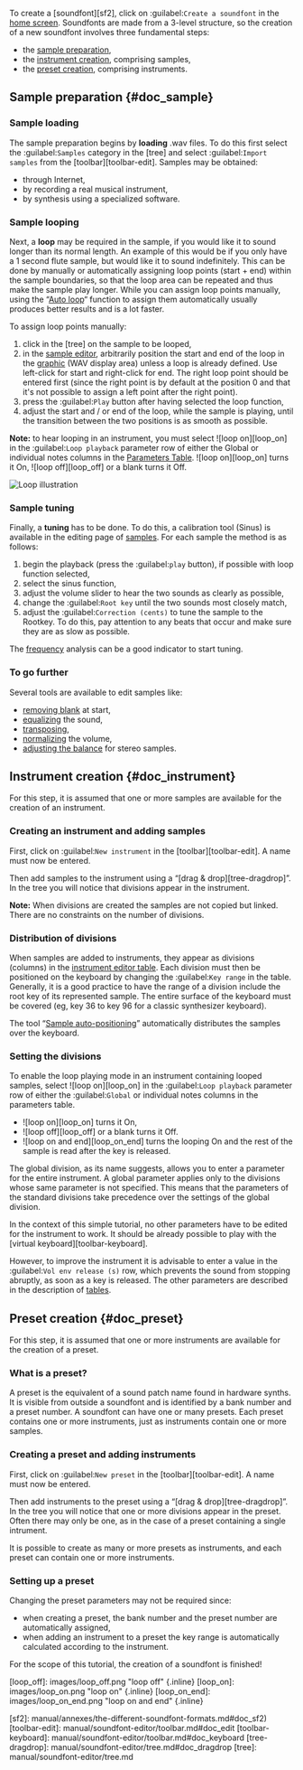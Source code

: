 To create a [soundfont][sf2], click on :guilabel:`Create a soundfont` in the [home screen][home-left].
Soundfonts are made from a 3-level structure, so the creation of a new soundfont involves three fundamental steps:

* the [sample preparation](#doc_sample),
* the [instrument creation](#doc_instrument), comprising samples,
* the [preset creation](#doc_preset), comprising instruments.


## Sample preparation {#doc_sample}


### Sample loading


The sample preparation begins by **loading** .wav files.
To do this first select the :guilabel:`Samples` category in the [tree] and select :guilabel:`Import samples` from the [toolbar][toolbar-edit].
Samples may be obtained:

* through Internet,
* by recording a real musical instrument,
* by synthesis using a specialized software.


### Sample looping


Next, a **loop** may be required in the sample, if you would like it to sound longer than its normal length.
An example of this would be if you only have a 1 second flute sample, but would like it to sound indefinitely.
This can be done by manually or automatically assigning loop points (start + end) within the sample boundaries, so that the loop area can be repeated and thus make the sample play longer.
While you can assign loop points manually, using the “[Auto loop][s-tool-autoloop]“ function to assign them automatically usually produces better results and is a lot faster.

To assign loop points manually:

1. click in the [tree] on the sample to be looped,
2. in the [sample editor][s-editor], arbitrarily position the start and end of the loop in the [graphic][s-editor-graph] (WAV display area) unless a loop is already defined.
  Use left-click for start and right-click for end.
  The right loop point should be entered first (since the right point is by default at the position 0 and that it's not possible to assign a left point after the right point).
3. press the :guilabel:`Play` button after having selected the loop function,
4. adjust the start and / or end of the loop, while the sample is playing, until the transition between the two positions is as smooth as possible.

<!-- note begin -->
**Note:** to hear looping in an instrument, you must select ![loop on][loop_on] in the :guilabel:`Loop playback` parameter row of either the Global or individual notes columns in the [Parameters Table][i-editor-table]. ![loop on][loop_on] turns it On, ![loop off][loop_off] or a blank turns it Off.
<!-- note end -->


![Loop illustration](images/loop_illustration.png "Loop illustration")


### Sample tuning


Finally, a **tuning** has to be done.
To do this, a calibration tool (Sinus) is available in the editing page of [samples][s-editor-player].
For each sample the method is as follows:

1. begin the playback (press the :guilabel:`play` button), if possible with loop function selected,
2. select the sinus function,
3. adjust the volume slider to hear the two sounds as clearly as possible,
4. change the :guilabel:`Root key` until the two sounds most closely match,
5. adjust the :guilabel:`Correction (cents)` to tune the sample to the Rootkey.
   To do this, pay attention to any beats that occur and make sure they are as slow as possible.

The [frequency][s-editor-freq] analysis can be a good indicator to start tuning.


### To go further


Several tools are available to edit samples like:

* [removing blank][s-tool-removeblank] at start,
* [equalizing][s-tool-eq] the sound,
* [transposing][s-tool-transpose],
* [normalizing][s-tool-volume] the volume,
* [adjusting the balance][s-tool-balance] for stereo samples.


## Instrument creation {#doc_instrument}


For this step, it is assumed that one or more samples are available for the creation of an instrument.


### Creating an instrument and adding samples


First, click on :guilabel:`New instrument` in the [toolbar][toolbar-edit].
A name must now be entered.

Then add samples to the instrument using a “[drag & drop][tree-dragdrop]”.
In the tree you will notice that divisions appear in the instrument.

<!-- note begin -->
**Note:** When divisions are created the samples are not copied but linked. There are no constraints on the number of divisions.
<!-- note end -->


### Distribution of divisions


When samples are added to instruments, they appear as divisions (columns) in the [instrument editor table][i-editor-table].
Each division must then be positioned on the keyboard by changing the :guilabel:`Key range` in the table.
Generally, it is a good practice to have the range of a division include the root key of its represented sample.
The entire surface of the keyboard must be covered (eg, key 36 to key 96 for a classic synthesizer keyboard).

The tool “[Sample auto-positioning][i-tool-position]” automatically distributes the samples over the keyboard.


### Setting the divisions


To enable the loop playing mode in an instrument containing looped samples, select ![loop on][loop_on] in the :guilabel:`Loop playback` parameter row of either the :guilabel:`Global` or individual notes columns in the parameters table.

* ![loop on][loop_on] turns it On,
* ![loop off][loop_off] or a blank turns it Off.
* ![loop on and end][loop_on_end] turns the looping On and the rest of the sample is read after the key is released.

The global division, as its name suggests, allows you to enter a parameter for the entire instrument.
A global parameter applies only to the divisions whose same parameter is not specified.
This means that the parameters of the standard divisions take precedence over the settings of the global division.

In the context of this simple tutorial, no other parameters have to be edited for the instrument to work.
It should be already possible to play with the [virtual keyboard][toolbar-keyboard].

However, to improve the instrument it is advisable to enter a value in the :guilabel:`Vol env release (s)` row, which prevents the sound from stopping abruptly, as soon as a key is released.
The other parameters are described in the description of [tables][i-editor-table].


## Preset creation {#doc_preset}


For this step, it is assumed that one or more instruments are available for the creation of a preset.


### What is a preset?


A preset is the equivalent of a sound patch name found in hardware synths.
It is visible from outside a soundfont and is identified by a bank number and a preset number.
A soundfont can have one or many presets.
Each preset contains one or more instruments, just as instruments contain one or more samples.


### Creating a preset and adding instruments


First, click on :guilabel:`New preset` in the [toolbar][toolbar-edit].
A name must now be entered.

Then add instruments to the preset using a “[drag & drop][tree-dragdrop]”.
In the tree you will notice that one or more divisions appear in the preset.
Often there may only be one, as in the case of a preset containing a single intrument.

It is possible to create as many or more presets as instruments, and each preset can contain one or more instruments.


### Setting up a preset


Changing the preset parameters may not be required since:

* when creating a preset, the bank number and the preset number are automatically assigned,
* when adding an instrument to a preset the key range is automatically calculated according to the instrument.

For the scope of this tutorial, the creation of a soundfont is finished!


[loop_off]:    images/loop_off.png    "loop off"        {.inline}
[loop_on]:     images/loop_on.png     "loop on"         {.inline}
[loop_on_end]: images/loop_on_end.png "loop on and end" {.inline}

[home-left]:          manual/index.md#doc_left
[i-editor-table]:     manual/soundfont-editor/editing-pages/instrument-editor.md#doc_table
[i-tool-position]:    manual/soundfont-editor/tools/instrument-tools.md#doc_position
[s-editor-freq]:      manual/soundfont-editor/editing-pages/sample-editor.md#doc_freq
[s-editor-graph]:     manual/soundfont-editor/editing-pages/sample-editor.md#doc_graph
[s-editor-player]:    manual/soundfont-editor/editing-pages/sample-editor.md#doc_player
[s-editor]:           manual/soundfont-editor/editing-pages/sample-editor.md
[s-tool-autoloop]:    manual/soundfont-editor/tools/sample-tools.md#doc_autoloop
[s-tool-balance]:     manual/soundfont-editor/tools/sample-tools.md#doc_balance
[s-tool-eq]:          manual/soundfont-editor/tools/sample-tools.md#doc_eq
[s-tool-removeblank]: manual/soundfont-editor/tools/sample-tools.md#doc_removeblank
[s-tool-transpose]:   manual/soundfont-editor/tools/sample-tools.md#doc_transpose
[s-tool-volume]:      manual/soundfont-editor/tools/sample-tools.md#doc_volume
[sf2]:                manual/annexes/the-different-soundfont-formats.md#doc_sf2)
[toolbar-edit]:       manual/soundfont-editor/toolbar.md#doc_edit
[toolbar-keyboard]:   manual/soundfont-editor/toolbar.md#doc_keyboard
[tree-dragdrop]:      manual/soundfont-editor/tree.md#doc_dragdrop
[tree]:               manual/soundfont-editor/tree.md
